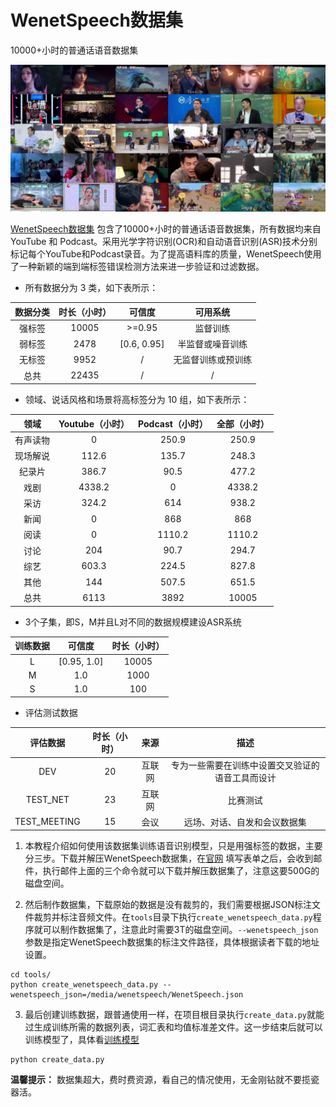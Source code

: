 # WenetSpeech数据集

10000+小时的普通话语音数据集

![WenetSpeech数据集](./images/wenetspeech.jpg)

[WenetSpeech数据集](https://wenet-e2e.github.io/WenetSpeech/) 包含了10000+小时的普通话语音数据集，所有数据均来自 YouTube 和 Podcast。采用光学字符识别(OCR)和自动语音识别(ASR)技术分别标记每个YouTube和Podcast录音。为了提高语料库的质量，WenetSpeech使用了一种新颖的端到端标签错误检测方法来进一步验证和过滤数据。

 - 所有数据分为 3 类，如下表所示：

| 数据分类 |  时长（小时） | 可信度  | 可用系统 |
|:---:|:---:|:---:|:---:|
| 强标签 | 10005 | \>=0.95      | 监督训练 |
| 弱标签 | 2478  | [0.6, 0.95] | 半监督或噪音训练 |
| 无标签 | 9952  | /           | 无监督训练或预训练 |
| 总共  | 22435 | /           | / |

 - 领域、说话风格和场景将高标签分为 10 组，如下表所示：

| 领域      | Youtube（小时） | Podcast（小时） | 全部（小时）  |
|:---:|:---:|:---:|:---:|
| 有声读物   | 0       | 250.9   | 250.9  |
| 现场解说  | 112.6   | 135.7   | 248.3  |
| 纪录片 | 386.7   | 90.5    | 477.2  |
| 戏剧       | 4338.2  | 0       | 4338.2 |
| 采访   | 324.2   | 614     | 938.2  |
| 新闻        | 0       | 868     | 868    |
| 阅读     | 0       | 1110.2  | 1110.2 |
| 讨论        | 204     | 90.7    | 294.7  |
| 综艺     | 603.3   | 224.5   | 827.8  |
| 其他      | 144     | 507.5   | 651.5  |
| 总共       | 6113    | 3892    | 10005  |

 - 3个子集，即S，M并且L对不同的数据规模建设ASR系统

| 训练数据 | 可信度  |  时长（小时） |
|:---:|:---:|:---:|
| L | [0.95, 1.0] | 10005 |
| M | 1.0         | 1000  |
| S | 1.0         | 100   |

 - 评估测试数据

| 评估数据 | 时长（小时） | 来源 | 描述 |
|:---:|:---:|:---:|:---:|
| DEV             | 20    | 互联网     | 专为一些需要在训练中设置交叉验证的语音工具而设计 |
| TEST\_NET       | 23    | 互联网     | 比赛测试 |
| TEST\_MEETING   | 15    | 会议 | 远场、对话、自发和会议数据集  |


1. 本教程介绍如何使用该数据集训练语音识别模型，只是用强标签的数据，主要分三步。下载并解压WenetSpeech数据集，在[官网](https://wenet-e2e.github.io/WenetSpeech/#download) 填写表单之后，会收到邮件，执行邮件上面的三个命令就可以下载并解压数据集了，注意这要500G的磁盘空间。

2. 然后制作数据集，下载原始的数据是没有裁剪的，我们需要根据JSON标注文件裁剪并标注音频文件。在`tools`目录下执行`create_wenetspeech_data.py`程序就可以制作数据集了，注意此时需要3T的磁盘空间。`--wenetspeech_json`参数是指定WenetSpeech数据集的标注文件路径，具体根据读者下载的地址设置。
```shell
cd tools/
python create_wenetspeech_data.py --wenetspeech_json=/media/wenetspeech/WenetSpeech.json
```

3. 最后创建训练数据，跟普通使用一样，在项目根目录执行`create_data.py`就能过生成训练所需的数据列表，词汇表和均值标准差文件。这一步结束后就可以训练模型了，具体看[训练模型](./train.md)
```shell
python create_data.py
```

**温馨提示：** 数据集超大，费时费资源，看自己的情况使用，无金刚钻就不要揽瓷器活。